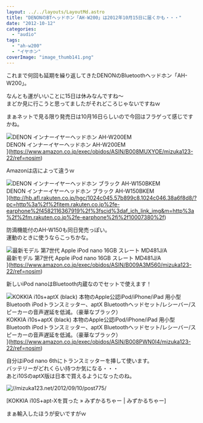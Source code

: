 ```yaml
---
layout: ../../layouts/LayoutMd.astro
title: "DENONのBTヘッドホン「AH-W200」は2012年10月15日に届くかも・・・"
date: "2012-10-12"
categories: 
  - "audio"
tags: 
  - "ah-w200"
  - "イヤホン"
coverImage: "image_thumb141.png"
---
```


これまで何回も延期を繰り返してきたDENONのBluetoothヘッドホン「AH-W200」。

なんとも運がいいことに15日は休みなんですね～  
まどか見に行こうと思ってましたがそれどころじゃないですねｗ

まぁネットで見る限り発売日は10月16日らしいので今回はフラゲって感じですかね。

![DENON インナーイヤーヘッドホン AH-W200EM](/archive/images/413IQSbcFhL._SL75_.jpg)  
DENON インナーイヤーヘッドホン AH-W200EM  
](https://www.amazon.co.jp/exec/obidos/ASIN/B008MUXYOE/mizuka123-22/ref=nosim)

Amazonは店によって違うｗ

![DENON インナーイヤーヘッドホン ブラック AH-W150BKEM](/archive/images/31KF8wbth6L._SL75_.jpg)  
DENON インナーイヤーヘッドホン ブラック AH-W150BKEM  
](http://hb.afl.rakuten.co.jp/hgc/1024c045.57b899c8.1024c046.38a6f8d8/?pc=http%3a%2f%2fitem.rakuten.co.jp%2fe-earphone%2f4582116367919%2f%3fscid%3daf_ich_link_img&m=http%3a%2f%2fm.rakuten.co.jp%2fe-earphone%2fi%2f10007380%2f)

防滴機能付のAH-W150も同日発売っぽい。  
運動のときに使うならこっちかな。

![最新モデル 第7世代 Apple iPod nano 16GB スレート MD481J/A](/archive/images/31ze45HVNIL._SL75_.jpg)  
最新モデル 第7世代 Apple iPod nano 16GB スレート MD481J/A  
](https://www.amazon.co.jp/exec/obidos/ASIN/B009A3M560/mizuka123-22/ref=nosim)

新しいiPod nanoはBluetooth内蔵なのでセットで使えます！

![KOKKIA i10s+aptX (black) 本物のApple公認iPod/iPhone/iPad 用小型Bluetooth iPodトランスミッター、aptX Bluetoothヘッドセット/レシーバー/スピーカーの音声遅延を低減。（豪華なブラック）](/archive/images/418mG-xfOzL._SL75_.jpg)  
KOKKIA i10s+aptX (black) 本物のApple公認iPod/iPhone/iPad 用小型Bluetooth iPodトランスミッター、aptX Bluetoothヘッドセット/レシーバー/スピーカーの音声遅延を低減。（豪華なブラック）  
](https://www.amazon.co.jp/exec/obidos/ASIN/B008PWN0I4/mizuka123-22/ref=nosim)

自分はiPod nano 6thにトランスミッターを挿して使います。  
バッテリーがどれくらい持つか気になる・・・  
あとi10SのaptX版は日本で買えるようになったのね。

![//mizuka123.net/2012/09/10/post775/](http://capture.heartrails.com/200x200/cool/1350031843178?//mizuka123.net/2012/09/10/post775/ "KOKKIA i10S+apt-Xを買った » みずかるちゃー | みずかるちゃー")


[KOKKIA i10S+apt-Xを買った » みずかるちゃー | みずかるちゃー]

まぁ輸入したほうが安いですがｗ
